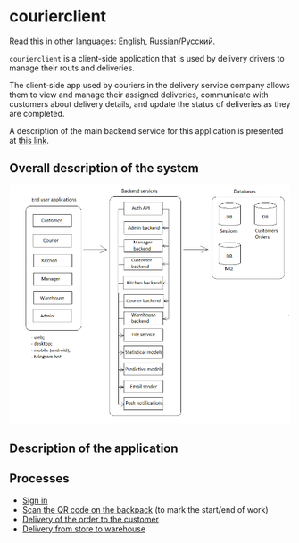# courierclient

Read this in other languages: [English](courierclient.md), [Russian/Русский](courierclient.ru.md). 

`courierclient` is a client-side application that is used by delivery drivers to manage their routs and deliveries.

The client-side app used by couriers in the delivery service company allows them to view and manage their assigned deliveries, communicate with customers about delivery details, and update the status of deliveries as they are completed.

A description of the main backend service for this application is presented at [this link](../backend/courierbackend.md).

## Overall description of the system 

![system_overall](../img/system_overall.png)

## Description of the application


## Processes 

- [Sign in](../processes/auth/signin.md)
- [Scan the QR code on the backpack](../processes/courier/scanbackpack.md) (to mark the start/end of work)
- [Delivery of the order to the customer](../processes/courier/deliverorder.md)
- [Delivery from store to warehouse](../processes/courier/store2wh.md)
